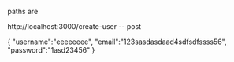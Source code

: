 paths are 

http://localhost:3000/create-user  -- post 

{
    "username":"eeeeeeee",
    "email":"123sasdasdaad4sdfsdfssss56",
    "password":"1asd23456"
}
